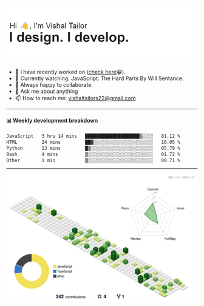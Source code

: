 ![Hi, I'm Vishal Tailor. I design. I develop.](https://github.com/vishaltailors/vishaltailors/blob/main/header.png?raw=true)

- 🔭 I have recently worked on ([check here](https://vishaltailor.com)😁).
- 🎦 Currently watching: JavaScript: The Hard Parts By Will Sentance.
- 👯 Always happy to collaborate.
- 💬 Ask me about anything
- 📫 How to reach me: <a href="mailto:vishaltailors22@gmail.com">vishaltailors22@gmail.com</a>

<hr /> 
<h4>📊 Weekly development breakdown</h4>
<!--START_SECTION:waka-->

```text
JavaScript   3 hrs 14 mins   ████████████████████▒░░░░   81.12 %
HTML         24 mins         ██▓░░░░░░░░░░░░░░░░░░░░░░   10.05 %
Python       13 mins         █▒░░░░░░░░░░░░░░░░░░░░░░░   05.79 %
Bash         4 mins          ▒░░░░░░░░░░░░░░░░░░░░░░░░   01.72 %
Other        1 min           ▒░░░░░░░░░░░░░░░░░░░░░░░░   00.71 %
```

<!--END_SECTION:waka-->
<hr /> 

![](./profile-3d-contrib/profile-green-animate.svg)
